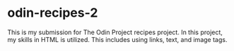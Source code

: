 # odin-recipes-2
This is my submission for The Odin Project recipes project. In this project, my skills in HTML is utilized. This includes using links, text, and image tags.